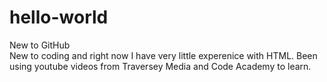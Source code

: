 # hello-world
New to GitHub
<br>
New to coding and right now I have very little experenice with HTML. Been using youtube videos from Traversey Media and Code Academy to learn. 
